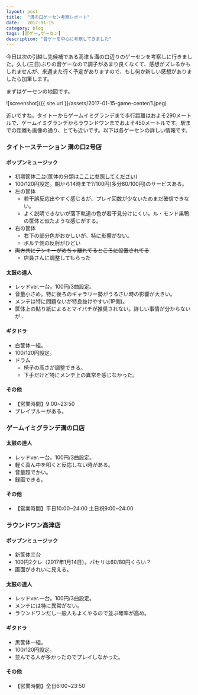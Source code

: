 ```yaml
---
layout: post
title:  "溝の口ゲーセン考察レポート"
date:   2017-01-15
category: blog
tags: [音ゲー,ゲーセン]
description: "音ゲーを中心に考察してきました"
---
```

今日は次の引越し先候補である高津＆溝の口辺りのゲーセンを考察しに行きました。久し(三日)ぶりの音ゲーなので調子があまり良くなくて、感想がズレるかもしれませんが、来週また行く予定がありますので、もし何か新しい感想がありましたら加筆します。

まずはゲーセンの地図です。

![screenshot]({{ site.url }}/assets/2017-01-15-game-center/1.jpeg)

近いですね。タイトーからゲームイミグランデまで歩行距離はおよそ290メートルで、ゲームイミグランデからラウンドワンまでおよそ450メートルです。駅までの距離も画像の通り、とても近いです。以下は各ゲーセンの詳しい情報です。

### **タイトーステーション 溝の口2号店**

#### ポップンミュージック
* 初期筐体二台(筐体の分類は[ここに参照してください](http://www.atomic--age.net/topics/columns/kindofpopn))
* 100/120円設定。朝から14時まで?/100円(多分80/100円)のサービスある。
* 左の筐体
  * 若干誤反応出やすく感じるが、プレイ回数が少ないためまだ確信できない。
  * よく説明できないが落下軌道の色が若干見分けにくい。ル・モンド巣鴨の筐体と似たような感じがする。
* 右の筐体
  * 右下の部分色がおかしいが、特に影響がない。
  * ボルテ側の反射がひどい
* ~~両方共にテンキーがめちゃ離れてるところに設置されてる~~
  * 店員さんに調整してもらった

#### 太鼓の達人
* レッドver.一台。100円/3曲設定。
* 音量小さめ。特に後ろのギャラリー勢がうるさい時の影響が大きい。
* メンテは特に問題ないが特良抜けやすい(1P側)。
* 筐体上の貼り紙によるとマイバチが推奨されない。詳しい事情が分からないが…

#### ギタドラ 
* 白筐体一組。
* 100/120円設定。
* ドラム
  * 椅子の高さが調整できる。
  * 下手だけど特にメンテ上の異常を感じなかった。

#### その他
* 【営業時間】9:00~23:50
* ブレイブルーがある。


### **ゲームイミグランデ溝の口店**

#### 太鼓の達人 
* レッドver.一台。100円/3曲設定。
* 軽く真ん中を叩くと反応しない時がある。
* 音量超でかい。
* 録画できる。

#### その他
* 【営業時間】平日10:00~24:00 土日祝9:00~24:00

### **ラウンドワン高津店**

#### ポップンミュージック
* 新筐体三台
* 100円2クレ（2017年1月14日）。パセリは60/80円くらい？
* 画面がきれいに見える。

#### 太鼓の達人
* レッドver.一台。100円/3曲設定。
* メンテには特に異常がない。
* ラウンドワンだし一般人もよくやるので並ぶ確率が高め。

#### ギタドラ 
* 黒筐体一組。
* 100/120円設定。
* 並んでる人が多かったのでプレイしなかった。

#### その他
* 【営業時間】全日6:00~23:50